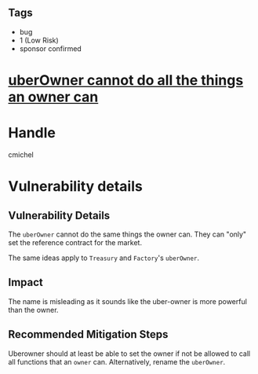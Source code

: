 ## Tags

- bug
- 1 (Low Risk)
- sponsor confirmed

# [uberOwner cannot do all the things an owner can](https://github.com/code-423n4/2021-06-realitycards-findings/issues/156) 

# Handle

cmichel


# Vulnerability details

## Vulnerability Details

The `uberOwner` cannot do the same things the owner can.
They can "only" set the reference contract for the market.

The same ideas apply to `Treasury` and `Factory`'s `uberOwner`.

## Impact

The name is misleading as it sounds like the uber-owner is more powerful than the owner.

## Recommended Mitigation Steps

Uberowner should at least be able to set the owner if not be allowed to call all functions that an `owner` can.
Alternatively, rename the `uberOwner`.

